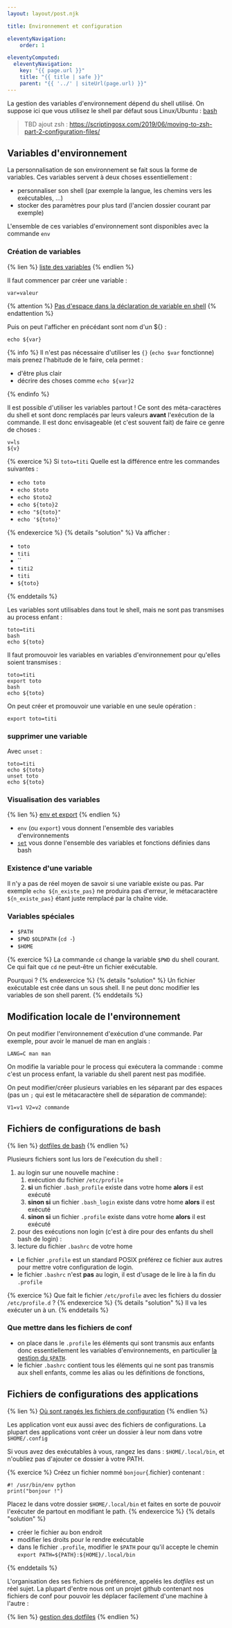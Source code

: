 ```yaml
---
layout: layout/post.njk

title: Environnement et configuration

eleventyNavigation:
    order: 1

eleventyComputed:
  eleventyNavigation:
    key: "{{ page.url }}"
    title: "{{ title | safe }}"
    parent: "{{ '../' | siteUrl(page.url) }}"
---
```


La gestion des variables d'environnement dépend du shell utilisé. On suppose ici que vous utilisez le shell par défaut sous Linux/Ubuntu : [bash](https://www.gnu.org/software/bash/)

> TBD ajout zsh : <https://scriptingosx.com/2019/06/moving-to-zsh-part-2-configuration-files/>

## Variables d'environnement

La personnalisation de son environnement se fait sous la forme de variables. Ces variables servent à deux choses essentiellement :

- personnaliser son shell (par exemple la langue, les chemins vers les exécutables, ...)
- stocker des paramètres pour plus tard (l'ancien dossier courant par exemple)

L'ensemble de ces variables d'environnement sont disponibles avec la commande `env`

### Création de variables

{% lien %}
[liste des variables](https://blog.roxing.net/bash-liste-des-variables)
{% endlien %}

Il faut commencer par créer une variable :

```
var=valeur
```

{% attention %}
[Pas d'espace dans la déclaration de variable en shell](https://utcc.utoronto.ca/~cks/space/blog/unix/BourneShellObscureErrorRoots)
{% endattention %}

Puis on peut l'afficher en précédant sont nom d'un ${} :

```
echo ${var}
```

{% info %}
Il n'est pas nécessaire d'utiliser les `{}` (`echo $var` fonctionne) mais prenez l'habitude de le faire, cela permet :

- d'être plus clair
- décrire des choses comme `echo ${var}2`

{% endinfo %}

Il est possible d'utiliser les variables partout ! Ce sont des méta-caractères du shell et sont donc remplacés par leurs valeurs **avant** l'exécution de la commande. Il est donc envisageable (et c'est souvent fait) de faire ce genre de choses :

```
v=ls
${v}
```

{% exercice %}
Si `toto=titi`
Quelle est la différence entre les commandes suivantes :

- `echo toto`
- `echo $toto`
- `echo $toto2`
- `echo ${toto}2`
- `echo "${toto}"`
- `echo '${toto}'`

{% endexercice %}
{% details "solution" %}
Va afficher :

- `toto`
- `titi`
- ``
- `titi2`
- `titi`
- `${toto}`

{% enddetails %}

Les variables sont utilisables dans tout le shell, mais ne sont pas transmises au process enfant :

```
toto=titi
bash
echo ${toto}
```

Il faut promouvoir les variables en variables d'environnement pour qu'elles soient transmises :

```
toto=titi
export toto
bash
echo ${toto}
```

On peut créer et promouvoir une variable en une seule opération :

```
export toto=titi
```

### supprimer une variable

Avec `unset` :

```
toto=titi
echo ${toto}
unset toto
echo ${toto}
```

### Visualisation des variables

{% lien %}
[env et export](https://www.youtube.com/watch?v=1z6EUUl11qI&list=PLQqbP89HgbbY23Ab_vXGfLXHygquD7cAs&index=2)
{% endlien %}

- `env` (ou `export`) vous donnent l'ensemble des variables d'environnements
- [`set`](https://www.gnu.org/software/bash/manual/html_node/The-Set-Builtin.html) vous donne l'ensemble des variables et  fonctions définies dans bash

### Existence d'une variable

Il n'y a pas de réel moyen de savoir si une variable existe ou pas. Par exemple `echo ${n_existe_pas}` ne produira pas d'erreur, le métacaractère `${n_existe_pas}` étant juste remplacé par la chaîne vide.

### Variables spéciales

- `$PATH`
- `$PWD` `$OLDPATH` (`cd -`)
- `$HOME`

{% exercice %}
La commande `cd` change la variable `$PWD` du shell courant. Ce qui fait que `cd` ne peut-être un fichier exécutable.

Pourquoi ?
{% endexercice %}
{% details "solution" %}
Un fichier exécutable est crée dans un sous shell. Il ne peut donc modifier les variables de son shell parent.
{% enddetails %}

## Modification locale de l'environnement

On peut modifier l'environnement d'exécution d'une commande. Par exemple, pour avoir le manuel de man en anglais  :

```
LANG=C man man
```

On modifie la variable pour le process qui exécutera la commande : comme c'est un process enfant, la variable du shell parent nest pas modifiée.

On peut modifier/créer plusieurs variables en les séparant par des espaces (pas un `;` qui est le métacaractère shell de séparation de commande):

```
V1=v1 V2=v2 commande
```

## Fichiers de configurations de bash

{% lien %}
[dotfiles de bash](http://mywiki.wooledge.org/DotFiles)
{% endlien %}

Plusieurs fichiers sont lus lors de l'exécution du shell :

1. au login sur une nouvelle machine  :
   1. exécution du fichier `/etc/profile`
   2. **si** un fichier `.bash_profile` existe dans votre home **alors** il est exécuté
   3. **sinon si** un fichier  `.bash_login` existe dans votre home **alors** il est exécuté
   4. **sinon si** un fichier  `.profile` existe dans votre home **alors** il est exécuté
2. pour des exécutions non login (c'est à dire pour des enfants du shell bash de login) :
3. lecture du fichier `.bashrc` de votre home

- Le fichier `.profile` est un standard POSIX préférez ce fichier aux autres pour mettre votre configuration de login.
- le fichier `.bashrc` n'est **pas** au login, il est d'usage de le lire à la fin du `.profile`

{% exercice %}
Que fait le fichier `/etc/profile` avec les fichiers du dossier `/etc/profile.d` ?
{% endexercice %}
{% details "solution" %}
Il va les exécuter un à un.
{% enddetails %}

### Que mettre dans les fichiers de conf

- on place dans le `.profile` les éléments qui sont transmis aux enfants donc essentiellement les variables d'environnements, en particulier [la gestion du `$PATH`](https://opensource.com/article/17/6/set-path-linux).
- le fichier `.bashrc` contient tous les éléments qui ne sont pas transmis aux shell enfants, comme les alias ou les définitions de fonctions,

## Fichiers de configurations des applications

{% lien %}
[Où sont rangés les fichiers de configuration](https://wiki.archlinux.org/title/XDG_Base_Directory)
{% endlien %}

Les application vont eux aussi avec des fichiers de configurations. La plupart des applications vont créer un dossier à leur nom dans votre `$HOME/.config`

Si vous avez des exécutables à vous, rangez les dans : `$HOME/.local/bin`, et n'oubliez pas d'ajouter ce dossier à votre PATH.

{% exercice %}
Créez un fichier nommé `bonjour`{.fichier} contenant :

```
#! /usr/bin/env python
print("bonjour !")
```

Placez le dans votre dossier `$HOME/.local/bin` et faites en sorte de pouvoir l'exécuter de partout en modifiant le path.
{% endexercice %}
{% details "solution" %}

- créer le fichier au bon endroit
- modifier les droits pour le rendre exécutable
- dans le fichier `.profile`, modifier le `$PATH` pour qu'il accepte le chemin `export PATH=${PATH}:${HOME}/.local/bin`

{% enddetails %}

L'organisation des ses fichiers de préférence, appelés les *dotfiles* est un réel sujet. La plupart d'entre nous ont un projet github contenant nos fichiers de conf pour pouvoir les déplacer facilement d'une machine à l'autre :

{% lien %}
[gestion des dotfiles](https://www.youtube.com/watch?v=5oXy6ktYs7I)
{% endlien %}
